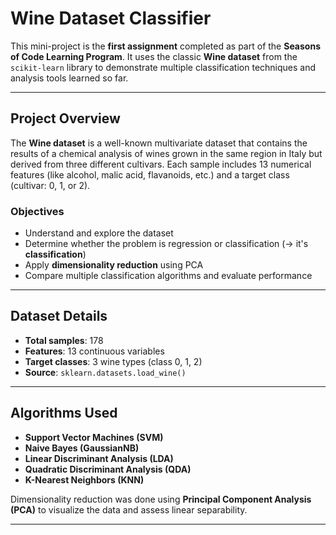 # Wine Dataset Classifier

This mini-project is the **first assignment** completed as part of the **Seasons of Code Learning Program**. It uses the classic **Wine dataset** from the `scikit-learn` library to demonstrate multiple classification techniques and analysis tools learned so far.

---

## Project Overview

The **Wine dataset** is a well-known multivariate dataset that contains the results of a chemical analysis of wines grown in the same region in Italy but derived from three different cultivars. Each sample includes 13 numerical features (like alcohol, malic acid, flavanoids, etc.) and a target class (cultivar: 0, 1, or 2).

### Objectives

- Understand and explore the dataset
- Determine whether the problem is regression or classification (→ it's **classification**)
- Apply **dimensionality reduction** using PCA
- Compare multiple classification algorithms and evaluate performance

---

## Dataset Details

- **Total samples**: 178
- **Features**: 13 continuous variables
- **Target classes**: 3 wine types (class 0, 1, 2)
- **Source**: `sklearn.datasets.load_wine()`

---

## Algorithms Used

- **Support Vector Machines (SVM)**
- **Naive Bayes (GaussianNB)**
- **Linear Discriminant Analysis (LDA)**
- **Quadratic Discriminant Analysis (QDA)**
- **K-Nearest Neighbors (KNN)**

Dimensionality reduction was done using **Principal Component Analysis (PCA)** to visualize the data and assess linear separability.

---
